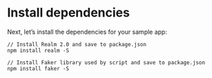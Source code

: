 # Install dependencies

Next, let’s install the dependencies for your sample app:

```
// Install Realm 2.0 and save to package.json
npm install realm -S

// Install Faker library used by script and save to package.json
npm install faker -S
```
